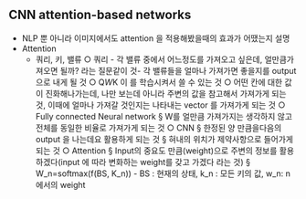 ## CNN attention-based networks
* NLP 뿐 아니라 이미지에서도 attention 을 적용해봤을때의 효과가 어땠는지 설명
* Attention
  * 쿼리, 키, 밸류 
		○ 쿼리 - 각 밸류 중에서 어느정도를 가져오고 싶은데, 얼만큼가져오면 될까? 라는 질문같이 것- 각 밸류들을 얼마나 가져가면 좋을지를 output 으로 내게 될 것
		○ Q*W*K 이  를 학습시켜서 쓸 수 있는 것
		○ 어떤 칸에 대한 값이 진화해나가는데, 나만 보는데 아니라 주변의 값을 참고해서 가져가게 되는 것, 이때에 얼마나 가져갈 것인지는 나타내는 vector 를 가져가게 되는 것
		○ Fully connected Neural network
			§ W를 얼만큼 가져가지는 생각하지 않고 전체를 동일한 비율로 가져가게 되는 것
		○ CNN
			§ 한정된 양 만큼을다음의 output 을 나는데요 활용하게 되는 것
			§ 혀내의 위치가 제약사항으로 들어가게 되는 것
		○ Attention
			§ Input의 중요도 만큼(weight)으로 주변의 정보를 활용하겠다(input 에 따라 변화하는 weight를 갖고 가겠다 라는 것)
			§ W_n=softmax(f(BS, K_n)) - BS : 현재의 상태, k_n : 모든 키의 값, w_n: n에서의 weight
